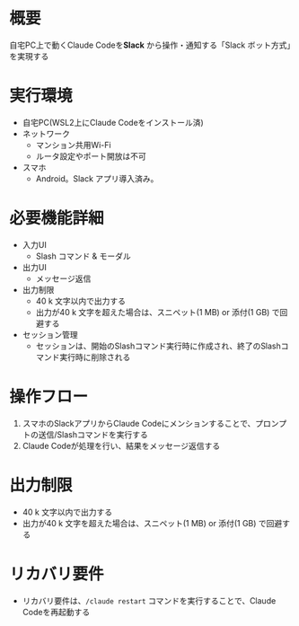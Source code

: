 # 概要
自宅PC上で動くClaude Codeを**Slack** から操作・通知する「Slack ボット方式」を実現する

# 実行環境
- 自宅PC(WSL2上にClaude Codeをインストール済)
- ネットワーク
  - マンション共用Wi-Fi
  - ルータ設定やポート開放は不可
- スマホ
  - Android。Slack アプリ導入済み。

# 必要機能詳細
- 入力UI
  - Slash コマンド & モーダル
- 出力UI
  - メッセージ返信
- 出力制限
  - 40 k 文字以内で出力する
  - 出力が40 k 文字を超えた場合は、スニペット(1 MB) or 添付(1 GB) で回避する
- セッション管理
  - セッションは、開始のSlashコマンド実行時に作成され、終了のSlashコマンド実行時に削除される


# 操作フロー
1. スマホのSlackアプリからClaude Codeにメンションすることで、プロンプトの送信/Slashコマンドを実行する
2. Claude Codeが処理を行い、結果をメッセージ返信する

# 出力制限
- 40 k 文字以内で出力する
- 出力が40 k 文字を超えた場合は、スニペット(1 MB) or 添付(1 GB) で回避する

# リカバリ要件
- リカバリ要件は、`/claude restart` コマンドを実行することで、Claude Codeを再起動する



